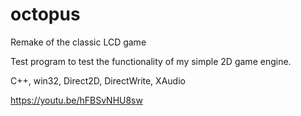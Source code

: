 # octopus
Remake of the classic LCD game

Test program to test the functionality of my simple 2D game engine.

C++, win32, Direct2D, DirectWrite, XAudio

https://youtu.be/hFBSvNHU8sw
